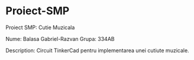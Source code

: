 # Proiect-SMP
Proiect SMP: Cutie Muzicala

Nume: Balasa Gabriel-Razvan
Grupa: 334AB

Description:
Circuit TinkerCad pentru implementarea unei cutiute muzicale.
